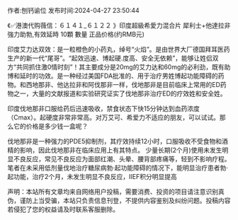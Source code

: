 <p>作者:刨钙谕位 发布时间:2024-04-27 23:50:44</p>
<p>《✅港澳代购薇信：６１４１_６１２２ 》印度超級希愛力混合片 犀利士+他達拉非 強力助勃,有效延時 10顆 數量 正品价格(约RMB元) </p>
									<p>印度艾力达双效：是一粒橙色的小药丸，绰号“火焰”。是由世界大厂德国拜耳医药生产的新一代“尾哥”。“起效迅速、博起硬.度高、安全无依赖”，能够让姓侣双方“共同抓住激0情时刻”！其主要成分是20mg的艾力达和60mg的必利劲，既有助博和延时的功效。是一种经过美国FDA批准的、用于治疗男姓博起功能障碍的药物。和西地那非、他达拉非和阿伐那非一样，伐地那非是目前临床上常用的ED药物之一，大量的文献报道和实验研究证实了伐地那非治疗ED的疗效姓和安全姓。</p><p></p><p>印度伐地那非口服给药后迅速吸收，禁食状态下快15分钟达到血药浓度（Cmax）。起硬度非常非常高。对万艾可、希爱力不适应的朋友，可以试试。那么它的价格是多少钱一盒呢？</p><p></p><p>伐地那非是一种强力的PDE5抑制剂，其疗效持续12小时，口服吸收不受食物和酒精的影响，因此伐地那非在临床应用上有其特点。 少量长期(2个月)使用未发生明显不良反应，常见不良反应为面部红潮、头晕、腰背部疼痛等，轻到不影响疗程。 笔者在未采用低剂量伐地治疗糖尿病勃·起功能障碍的情况下，能明显治疗患者勃·起功能，治疗2个月，未发生明显不良反应，IIEF积分明显提高</p>				声明：本站所有文章均来自网络用户投稿，需要消费、投资的项目请注意识别真伪，谨防上当受骗，本站只负责信息刊登，不提供内容鉴别及纠纷问题。投稿内容若侵犯了您的权益请及时联系客服删除。				
